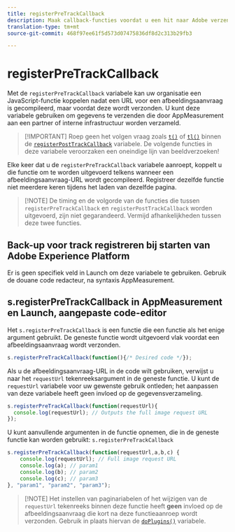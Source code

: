 ```yaml
---
title: registerPreTrackCallback
description: Maak callback-functies voordat u een hit naar Adobe verzendt.
translation-type: tm+mt
source-git-commit: 468f97ee61f5d573d07475836df8d2c313b29fb3

---
```



# registerPreTrackCallback

Met de `registerPreTrackCallback` variabele kan uw organisatie een JavaScript-functie koppelen nadat een URL voor een afbeeldingsaanvraag is gecompileerd, maar voordat deze wordt verzonden. U kunt deze variabele gebruiken om gegevens te verzenden die door AppMeasurement aan een partner of interne infrastructuur worden verzameld.

> [!IMPORTANT] Roep geen het volgen vraag zoals [`t()`](t-method.md) of [`tl()`](tl-method.md) binnen de [`registerPostTrackCallback`](registerposttrackcallback.md) variabele. De volgende functies in deze variabele veroorzaken een oneindige lijn van beeldverzoeken!

Elke keer dat u de `registerPreTrackCallback` variabele aanroept, koppelt u die functie om te worden uitgevoerd telkens wanneer een afbeeldingsaanvraag-URL wordt gecompileerd. Registreer dezelfde functie niet meerdere keren tijdens het laden van dezelfde pagina.

> [!NOTE] De timing en de volgorde van de functies die tussen `registerPreTrackCallback` en `registerPostTrackCallback` worden uitgevoerd, zijn niet gegarandeerd. Vermijd afhankelijkheden tussen deze twee functies.

## Back-up voor track registreren bij starten van Adobe Experience Platform

Er is geen specifiek veld in Launch om deze variabele te gebruiken. Gebruik de douane code redacteur, na syntaxis AppMeasurement.

## s.registerPreTrackCallback in AppMeasurement en Launch, aangepaste code-editor

Het `s.registerPreTrackCallback` is een functie die een functie als het enige argument gebruikt. De geneste functie wordt uitgevoerd vlak voordat een afbeeldingsaanvraag wordt verzonden.

```js
s.registerPreTrackCallback(function(){/* Desired code */});
```

Als u de afbeeldingsaanvraag-URL in de code wilt gebruiken, verwijst u naar het `requestUrl` tekenreeksargument in de geneste functie. U kunt de `requestUrl` variabele voor uw gewenste gebruik ontleden; het aanpassen van deze variabele heeft geen invloed op de gegevensverzameling.

```js
s.registerPreTrackCallback(function(requestUrl){
  console.log(requestUrl); // Outputs the full image request URL
});
```

U kunt aanvullende argumenten in de functie opnemen, die in de geneste functie kan worden gebruikt: `s.registerPreTrackCallback`

```js
s.registerPreTrackCallback(function(requestUrl,a,b,c) {
    console.log(requestUrl); // Full image request URL
    console.log(a); // param1
    console.log(b); // param2
    console.log(c); // param3
}, "param1", "param2", "param3");
```

> [!NOTE] Het instellen van paginariabelen of het wijzigen van de `requestUrl` tekenreeks binnen deze functie heeft **geen** invloed op de afbeeldingsaanvraag die kort na deze functieaanroep wordt verzonden. Gebruik in plaats hiervan de [`doPlugins()`](doplugins.md) variabele.

